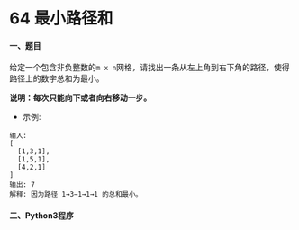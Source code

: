 # 64 最小路径和

#### 一、题目

给定一个包含非负整数的```m x n```网格，请找出一条从左上角到右下角的路径，使得路径上的数字总和为最小。

**说明：每次只能向下或者向右移动一步。**

* 示例:
```
输入:
[
  [1,3,1],
  [1,5,1],
  [4,2,1]
]
输出: 7
解释: 因为路径 1→3→1→1→1 的总和最小。
```


#### 二、Python3程序
